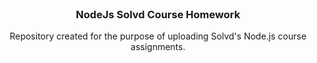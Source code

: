 <br />
<div align="center">
  <h3 align="center">NodeJs Solvd Course Homework</h3>

  <p align="center">
    Repository created for the purpose of uploading Solvd's Node.js course assignments.
  </p>
</div>
